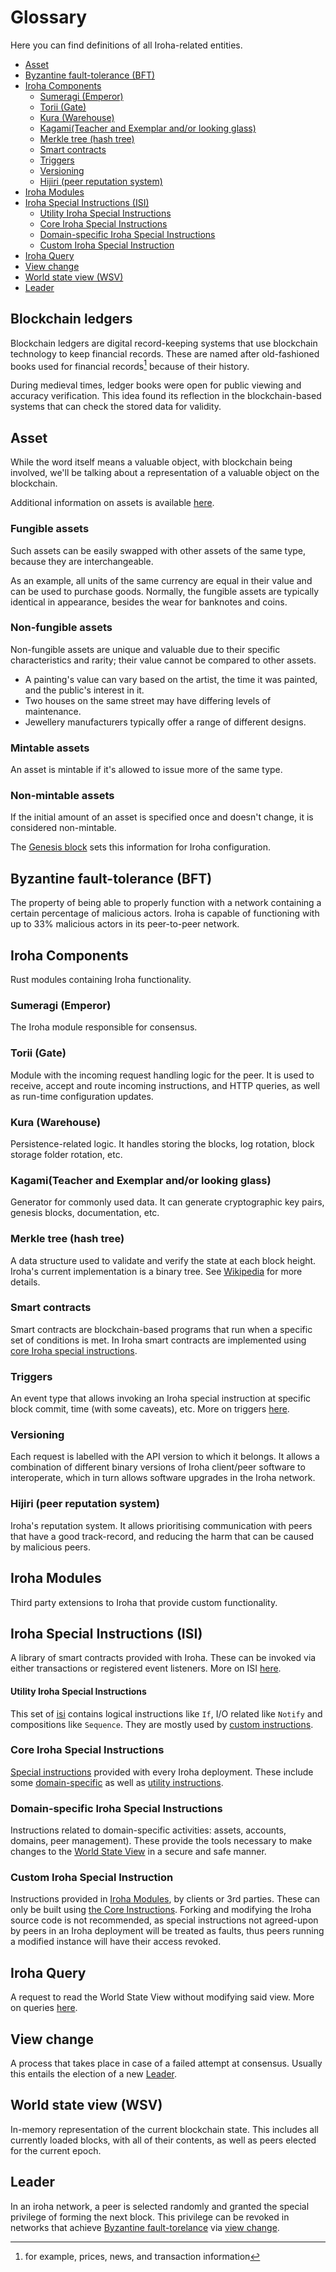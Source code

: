 # Glossary <!-- omit in toc -->

Here you can find definitions of all Iroha-related entities.

- [Asset](#asset)
- [Byzantine fault-tolerance (BFT)](#byzantine-fault-tolerance-bft)
- [Iroha Components](#iroha-components)
  - [Sumeragi (Emperor)](#sumeragi-emperor)
  - [Torii (Gate)](#torii-gate)
  - [Kura (Warehouse)](#kura-warehouse)
  - [Kagami(Teacher and Exemplar and/or looking glass)](#kagamiteacher-and-exemplar-andor-looking-glass)
  - [Merkle tree (hash tree)](#merkle-tree-hash-tree)
  - [Smart contracts](#smart-contracts)
  - [Triggers](#triggers)
  - [Versioning](#versioning)
  - [Hijiri (peer reputation system)](#hijiri-peer-reputation-system)
- [Iroha Modules](#iroha-modules)
- [Iroha Special Instructions (ISI)](#iroha-special-instructions-isi)
  - [Utility Iroha Special Instructions](#utility-iroha-special-instructions)
  - [Core Iroha Special Instructions](#core-iroha-special-instructions)
  - [Domain-specific Iroha Special Instructions](#domain-specific-iroha-special-instructions)
  - [Custom Iroha Special Instruction](#custom-iroha-special-instruction)
- [Iroha Query](#iroha-query)
- [View change](#view-change)
- [World state view (WSV)](#world-state-view-wsv)
- [Leader](#leader)

## Blockchain ledgers

Blockchain ledgers are digital record-keeping systems that use blockchain technology to keep financial records.
These are named after old-fashioned books used for financial records[^1] because of their history.

During medieval times, ledger books were open for public viewing and accuracy verification.
This idea found its reflection in the blockchain-based systems that can check the stored data for validity.

## Asset

While the word itself means a valuable object, with blockchain being involved, we'll be talking about a representation of a valuable object on the blockchain.

Additional information on assets is available [here](/guide/blockchain/assets.md).

### Fungible assets

Such assets can be easily swapped with other assets of the same type, because they are interchangeable.

As an example, all units of the same currency are equal in their value and can be used to purchase goods.
Normally, the fungible assets are typically identical in appearance, besides the wear for banknotes and coins.

### Non-fungible assets

Non-fungible assets are unique and valuable due to their specific characteristics and rarity; their value cannot be compared to other assets.

* A painting's value can vary based on the artist, the time it was painted, and the public's interest in it.
* Two houses on the same street may have differing levels of maintenance.
* Jewellery manufacturers typically offer a range of different designs.

### Mintable assets

An asset is mintable if it's allowed to issue more of the same type.

### Non-mintable assets

If the initial amount of an asset is specified once and doesn't change, it is considered non-mintable.

The [Genesis block](/guide/configure/genesis.md) sets this information for Iroha configuration.

## Byzantine fault-tolerance (BFT)

The property of being able to properly function with a network containing a
certain percentage of malicious actors. Iroha is capable of functioning
with up to 33% malicious actors in its peer-to-peer network.

## Iroha Components

Rust modules containing Iroha functionality.

### Sumeragi (Emperor)

The Iroha module responsible for consensus.

### Torii (Gate)

Module with the incoming request handling logic for the peer. It is used to
receive, accept and route incoming instructions, and HTTP queries, as well
as run-time configuration updates.

### Kura (Warehouse)

Persistence-related logic. It handles storing the blocks, log rotation,
block storage folder rotation, etc.

### Kagami(Teacher and Exemplar and/or looking glass)

Generator for commonly used data. It can generate cryptographic key pairs,
genesis blocks, documentation, etc.

### Merkle tree (hash tree)

A data structure used to validate and verify the state at each block
height. Iroha's current implementation is a binary tree. See
[Wikipedia](https://en.wikipedia.org/wiki/Merkle_tree) for more details.

### Smart contracts

Smart contracts are blockchain-based programs that run when a specific set
of conditions is met. In Iroha smart contracts are implemented using
[core Iroha special instructions](#core-iroha-special-instructions).

### Triggers

An event type that allows invoking an Iroha special instruction at specific
block commit, time (with some caveats), etc. More on triggers
[here](/guide/blockchain/triggers.md).

### Versioning

Each request is labelled with the API version to which it belongs. It
allows a combination of different binary versions of Iroha client/peer
software to interoperate, which in turn allows software upgrades in the
Iroha network.

### Hijiri (peer reputation system)

Iroha's reputation system. It allows prioritising communication with peers
that have a good track-record, and reducing the harm that can be caused by
malicious peers.

## Iroha Modules

Third party extensions to Iroha that provide custom functionality.

## Iroha Special Instructions (ISI)

A library of smart contracts provided with Iroha. These can be invoked via
either transactions or registered event listeners. More on ISI
[here](/guide/blockchain/instructions.md).

#### Utility Iroha Special Instructions

This set of [isi](#iroha-special-instructions-isi) contains logical
instructions like `If`, I/O related like `Notify` and compositions like
`Sequence`. They are mostly used by
[custom instructions](#custom-iroha-special-instructions).

### Core Iroha Special Instructions

[Special instructions](#iroha-special-instructions-isi) provided with every
Iroha deployment. These include some
[domain-specific](#domain-specific-iroha-special-instructions) as well as
[utility instructions](#utility-iroha-special-instructions).

### Domain-specific Iroha Special Instructions

Instructions related to domain-specific activities: assets, accounts,
domains, peer management). These provide the tools necessary to make
changes to the [World State View](#world-state-view-wsv) in a secure and
safe manner.

### Custom Iroha Special Instruction

Instructions provided in [Iroha Modules](#iroha-modules), by clients or 3rd
parties. These can only be built using
[the Core Instructions](#core-iroha-special-instructions). Forking and
modifying the Iroha source code is not recommended, as special instructions
not agreed-upon by peers in an Iroha deployment will be treated as faults,
thus peers running a modified instance will have their access revoked.

## Iroha Query

A request to read the World State View without modifying said view. More on
queries [here](/guide/blockchain/queries.md).

## View change

A process that takes place in case of a failed attempt at consensus.
Usually this entails the election of a new [Leader](#leader).

## World state view (WSV)

In-memory representation of the current blockchain state. This includes all
currently loaded blocks, with all of their contents, as well as peers
elected for the current epoch.

## Leader

In an iroha network, a peer is selected randomly and granted the special
privilege of forming the next block. This privilege can be revoked in
networks that achieve
[Byzantine fault-torelance](#byzantine-fault-tolerance-bft) via
[view change](#view-change).

[^1]: for example, prices, news, and transaction information